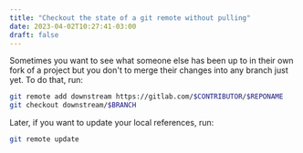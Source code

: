 ```yaml
---
title: "Checkout the state of a git remote without pulling"
date: 2023-04-02T10:27:41-03:00
draft: false
---
```


Sometimes you want to see what someone else has been up to in their own fork of
a project but you don't to merge their changes into any branch just yet. To do
that, run:

```bash
git remote add downstream https://gitlab.com/$CONTRIBUTOR/$REPONAME
git checkout downstream/$BRANCH
```

Later, if you want to update your local references, run:

```bash
git remote update
```
